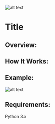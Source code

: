 ![alt text](https://th.bing.com/th/id/OIP.JhOkbOvrwR6ZGKBxrnMdqAHaLJ?rs=1&pid=ImgDetMain)



# **Title**

## **Overview:**


## **How It Works:**


## **Example:**

![alt text]()

## **Requirements:**

Python 3.x

